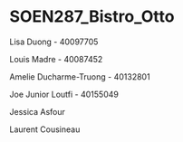 # SOEN287_Bistro_Otto

Lisa Duong - 40097705

Louis Madre - 40087452

Amelie Ducharme-Truong - 40132801

Joe Junior Loutfi - 40155049

Jessica Asfour

Laurent Cousineau 
